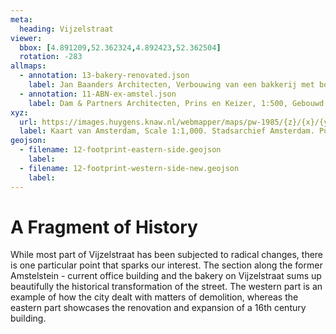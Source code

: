 ```yaml
---
meta:
  heading: Vijzelstraat
viewer:
  bbox: [4.891209,52.362324,4.892423,52.362504]
  rotation: -283
allmaps:
  - annotation: 13-bakery-renovated.json
    label: Jan Baanders Architecten, Verbouwing van een bakkerij met bovenwoningen aan de Vijzelstraat 137, hoek Prinsengracht, 1:100. Stadsarchief Amsterdam, 1946.
  - annotation: 11-ABN-ex-amstel.json
    label: Dam & Partners Architecten, Prins en Keizer, 1:500, Gebouwd in Amsterdam. Published by Dam & Partners Architecten, 1973.
xyz:
  url: https://images.huygens.knaw.nl/webmapper/maps/pw-1985/{z}/{x}/{y}.png
  label: Kaart van Amsterdam, Scale 1:1,000. Stadsarchief Amsterdam. Published by the Public Works Department and its legal successors, 1985.
geojson:
  - filename: 12-footprint-eastern-side.geojson
    label:
  - filename: 12-footprint-western-side-new.geojson
    label:
---
```

# A Fragment of History
While most part of Vijzelstraat has been subjected to radical changes, there is one particular point that sparks our interest. The section along the former Amstelstein - current office building and the bakery on Vijzelstraat sums up beautifully the historical transformation of the street. The western part is an example of how the city dealt with matters of demolition, whereas the eastern part showcases the renovation and expansion of a 16th century building.

